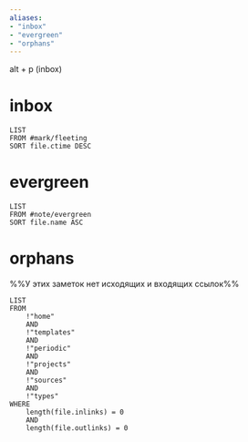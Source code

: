 ```yaml
---
aliases:
- "inbox"
- "evergreen"
- "orphans"
---
```

alt + p (inbox)
# inbox
```dataview
LIST
FROM #mark/fleeting
SORT file.ctime DESC
```
# evergreen
```dataview
LIST
FROM #note/evergreen
SORT file.name ASC
```
# orphans

%%У этих заметок нет исходящих и входящих ссылок%%
```dataview
LIST
FROM 
	!"home" 
	AND 
	!"templates" 
	AND 
	!"periodic"
	AND
	!"projects"
	AND
	!"sources"
	AND
	!"types"
WHERE
	length(file.inlinks) = 0 
	AND 
	length(file.outlinks) = 0
```